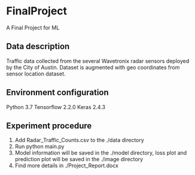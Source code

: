 # FinalProject
A Final Project for ML
## Data description
Traffic data collected from the several Wavetronix radar sensors deployed by the City of Austin. Dataset is augmented with geo coordinates from sensor location dataset.
## Environment configuration
Python 3.7
Tensorflow 2.2.0
Keras 2.4.3
## Experiment procedure
1) Add Radar_Traffic_Counts.csv to the ./data directory
2) Run python main.py
3) Model information will be saved in the ./model directory, loss plot and prediction plot will be saved in the ./image directory
4) Find more details in ./Project_Report.docx
